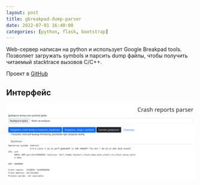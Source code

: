```yaml
---
layout: post
title: gbreakpad-dump-parser
date: 2022-07-01 16:40:00
categories: [python, flask, bootstrap]
---
```


Web-сервер написан на python и использует Google Breakpad tools. Позволяет загружать symbols и парсить dump файлы, чтобы получить читаемый stacktrace вызовов C/C++.

Проект в [GitHub](https://github.com/mminyukov/gbreakpad-dump-parser)

## Интерфейс
![image](/assets/images/gbreakpad-dump-parser.png)
